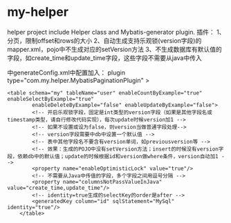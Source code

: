 # my-helper
helper project
include Helper class and Mybatis-generator plugin.
插件：
1、分页，限制offset和rows的大小
2、自动生成支持乐观锁(version字段)的mapper.xml，pojo中不生成对应的setVersion方法
3、不生成数据库有默认值的字段，如create_time和update_time字段，这些字段不需要从java中传入

中generateConfig.xml中配置加入：
plugin type="com.my.helper.MybatisPaginationPlugin" ></plugin>
		<plugin type="com.my.helper.MybatisOptimisticLockPlugin" ></plugin>
		<plugin type="com.my.helper.MybatisNotPassValueInJavaPlugin"></plugin>
    
    
    <table schema="my" tableName="user" enableCountByExample="true" enableSelectByExample="true"
			enableDeleteByExample="false" enableUpdateByExample="false">
			<!-- 开启乐观锁字段，固定是int类型的version字段（如果是其他字段名或timestamp类型，请自行修改代码实现），每次update时候version加1 -->
			<!-- 如果不设置或设为false，则version当做普通字段处理-->
			<!-- version字段需要中db中设置一个默认值 -->
			<!-- 表中其他字段名不要含有version单词，如previousversion等 -->
			<!-- 效果：生成的POJO中没有setVersion方法；insert的时候没有version字段，依赖db中的默认值；update的时候根据id和version做where条件，version自动加1 -->
			<property name="enableOptimisticLock" value="true"/>
			<!-- 不需要从Java中传值的字段，多个字段之间用逗号分隔 -->
			<property name="columnsNotPassValueInJava" value="create_time,update_time"/>
			<!-- identity=true生成的selectKey的order是after -->
			<generatedKey column="id" sqlStatement="MySql" identity="true"/>
		</table>
